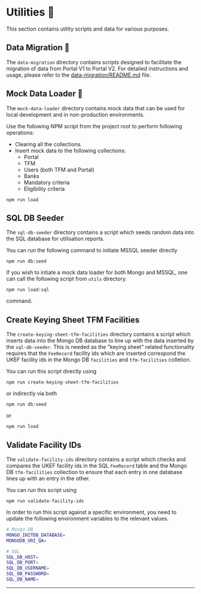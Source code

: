 # Utilities :wrench:

This section contains utility scripts and data for various purposes.

## Data Migration :arrows_counterclockwise:

The `data-migration` directory contains scripts designed to facilitate the
migration of data from Portal V1 to Portal V2. For detailed instructions and
usage, please refer to the [data-migration/README.md](data-migration/README.md) file.

## Mock Data Loader :page_with_curl:

The `mock-data-loader` directory contains mock data that can be used for local
development and in non-production environments.

Use the following NPM script from the project root
to perform following operations:

- Clearing all the collections.
- Insert mock data to the following collections:
  - Portal
  - TFM
  - Users (both TFM and Portal)
  - Banks
  - Mandatory criteria
  - Eligibility criteria

```shell
npm run load
```

## SQL DB Seeder

The `sql-db-seeder` directory contains a script which seeds random data into the
SQL database for utilisation reports.

You can run the following command to initiate MSSQL seeder directly

```shell
npm run db:seed
```

If you wish to intiate a mock data loader for both Mongo and MSSQL, one can call
the following script from `utils` directory.

```shell
npm run load:sql
```

command.

## Create Keying Sheet TFM Facilities

The `create-keying-sheet-tfm-facilities` directory contains a script which inserts data into the Mongo DB database to line up with the data inserted by the `sql-db-seeder`. This is needed as the "keying sheet" related functionality requires that the `FeeRecord` facility ids which are inserted correspond the UKEF facility ids in the Mongo DB `facilities` and `tfm-facilities` colletion.

You can run this script directly using

```shell
npm run create-keying-sheet-tfm-facilities
```

or indirectly via both

```shell
npm run db:seed
```

or

```shell
npm run load
```

## Validate Facility IDs

The `validate-facility-ids` directory contains a script which checks and compares the UKEF facility ids in the SQL `FeeRecord` table and the Mongo DB `tfm-facilities` collection to ensure that each entry in one database lines up with an entry in the other.

You can run this script using

```shell
npm run validate-facility-ids
```

In order to run this script against a specific environment, you need to update the following environment variables to the relevant values.

```sh
# Mongo DB
MONGO_INITDB_DATABASE=
MONGODB_URI_QA=

# SQL
SQL_DB_HOST=
SQL_DB_PORT=
SQL_DB_USERNAME=
SQL_DB_PASSWORD=
SQL_DB_NAME=
```

---
